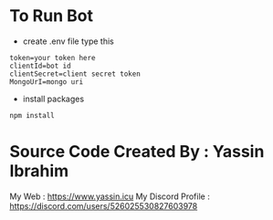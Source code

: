# To Run Bot

- create .env file type this

```
token=your token here
clientId=bot id
clientSecret=client secret token
MongoUrI=mongo uri
```

- install packages

```
npm install
```

# Source Code Created By : Yassin Ibrahim

My Web : https://www.yassin.icu
My Discord Profile : https://discord.com/users/526025530827603978
